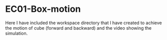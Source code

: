 # EC01-Box-motion
Here I have included the workspace directory that I have created to achieve the motion of cube (forward and backward) and the video showing the simulation.
